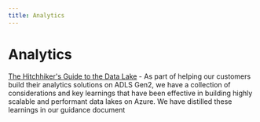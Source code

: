 ```yaml
---
title: Analytics
---
```


# Analytics

[The Hitchhiker's Guide to the Data Lake](./hitchhikers-guide-to-the-datalake) - As part of helping our customers build their analytics solutions on ADLS Gen2, we have a collection of considerations and key learnings that have been effective in building highly scalable and performant data lakes on Azure. We have distilled these learnings in our guidance document
